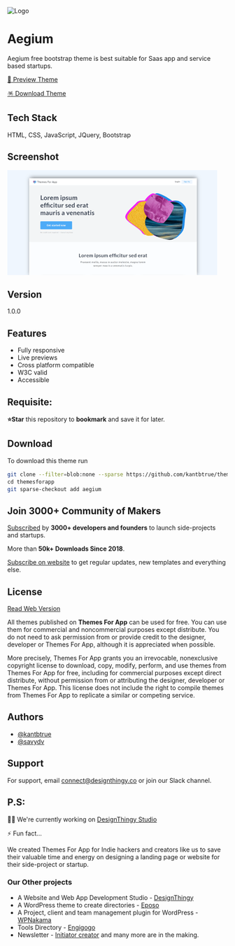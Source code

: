 ![Logo](https://themesfor.app/assets/images/logo.svg)

# Aegium

Aegium free bootstrap theme is best suitable for Saas app and service based startups.

[👀 Preview Theme](https://themesfor.app/preview/aegium)

[🪅 Download Theme](#download)

## Tech Stack

HTML, CSS, JavaScript, JQuery, Bootstrap

## Screenshot

![Theme Screenshot](screenshot.png)

## Version

1.0.0

## Features

- Fully responsive
- Live previews
- Cross platform compatible
- W3C valid
- Accessible

## Requisite:

**⭐Star** this repository to **bookmark** and save it for later.

## Download

To download this theme run

```bash
git clone --filter=blob:none --sparse https://github.com/kantbtrue/themesforapp.git
cd themesforapp
git sparse-checkout add aegium
```

## Join 3000+ Community of Makers

[Subscribed](https://themesfor.app?utm_source=github-repo-description) by **3000+ developers and founders** to launch side-projects and startups.

More than **50k+ Downloads Since 2018**.

[Subscribe on website](https://themesfor.app) to get regular updates, new templates and everything else.

## License

[Read Web Version](https://themesfor.app/license.html)

All themes published on **Themes For App** can be used for free. You can use them for commercial and noncommercial purposes except distribute. You do not need to ask permission from or provide credit to the designer, developer or Themes For App, although it is appreciated when possible.

More precisely, Themes For App grants you an irrevocable, nonexclusive copyright license to download, copy, modify, perform, and use themes from Themes For App for free, including for commercial purposes except direct distribute, without permission from or attributing the designer, developer or Themes For App. This license does not include the right to compile themes from Themes For App to replicate a similar or competing service.

## Authors

- [@kantbtrue](https://www.twitter.com/kantbtrue)
- [@savydv](https://www.twitter.com/savydv)

## Support

For support, email connect@designthingy.co or join our Slack channel.

## P.S:

👩‍💻 We're currently working on [DesignThingy Studio](https://designthingy.co)

⚡️ Fun fact...

We created Themes For App for Indie hackers and creators like us to save their valuable time and energy on designing a landing page or website for their side-project or startup.

### Our Other projects

- A Website and Web App Development Studio - [DesignThingy](https://designthingy.co)
- A WordPress theme to create directories - [Eposo](https://qdonow.com/eposo-wordpress-theme/index.html)
- A Project, client and team management plugin for WordPress - [WPNakama](https://wpnakama.com)
- Tools Directory - [Engigogo](https://engigogo.com)
- Newsletter - [Initiator creator](https://initiatorcreator.com)
  and many more are in the making.
